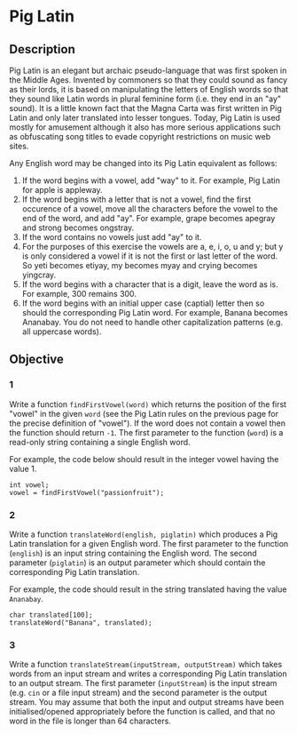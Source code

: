 # Pig Latin

## Description
Pig Latin is an elegant but archaic pseudo-language that was first spoken in the Middle Ages. Invented by commoners so that they could sound as fancy as their lords, it is based on manipulating the letters of English words so that they sound like Latin words in plural feminine form (i.e. they end in an "ay" sound).
It is a little known fact that the Magna Carta was first written in Pig Latin and only later translated into lesser tongues. Today, Pig Latin is used mostly for amusement although it also has more serious applications such as obfuscating song titles to evade copyright restrictions on music web sites.

Any English word may be changed into its Pig Latin equivalent as follows:
1. If the word begins with a vowel, add "way" to it. For example, Pig Latin for apple is appleway.
2. If the word begins with a letter that is not a vowel, find the first occurence of a vowel, move all the characters before the vowel to the end of the word, and add "ay". For example, grape becomes apegray and strong becomes ongstray.
3. If the word contains no vowels just add "ay" to it.
4. For the purposes of this exercise the vowels are a, e, i, o, u and y; but y is only considered a vowel if it is not the first or last letter of the word. So yeti becomes etiyay, my becomes myay and crying becomes yingcray.
5. If the word begins with a character that is a digit, leave the word as is. For example, 300 remains 300.
6. If the word begins with an initial upper case (captial) letter then so should the corresponding Pig Latin word. For example, Banana becomes Ananabay. You do not need to handle other capitalization patterns (e.g. all uppercase words).

## Objective

### 1
Write a function `findFirstVowel(word)` which returns the position of the first "vowel" in the given `word` (see the Pig Latin rules on the previous page for the precise definition of "vowel"). If the word does not contain a vowel then the function should return `-1`. The first parameter to the function (`word`) is a read-only string containing a single English word.

For example, the code below should result in the integer vowel having the value 1.
```
int vowel;
vowel = findFirstVowel("passionfruit");
```

### 2
Write a function `translateWord(english, piglatin)` which produces a Pig Latin translation for a given English word. The first parameter to the function (`english`) is an input string containing the English word. The second parameter (`piglatin`) is an output parameter which should contain the corresponding Pig Latin translation.

For example, the code should result in the string translated having the value `Ananabay`.
```
char translated[100];
translateWord("Banana", translated);
```

### 3
Write a function `translateStream(inputStream, outputStream)` which takes words from an input stream and writes a corresponding Pig Latin translation to an output stream. The first parameter (`inputStream`) is the input stream (e.g. `cin` or a file input stream) and the second parameter is the output stream. You may
assume that both the input and output streams have been initialised/opened appropriately before the function is called, and that no word in the file is longer than 64 characters.